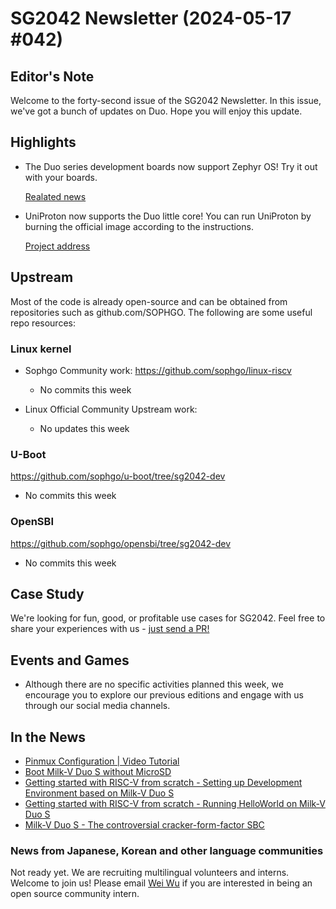 # SG2042 Newsletter (2024-05-17 #042)

## Editor's Note

Welcome to the forty-second issue of the SG2042 Newsletter. In this issue, we've got a bunch of updates on Duo. Hope you will enjoy this update.

## Highlights

+ The Duo series development boards now support Zephyr OS! Try it out with your boards.

  [Realated news](https://mp.weixin.qq.com/s/cjaZZOfvi5ZCg6uTsbSy7g)

+ UniProton now supports the Duo little core! You can run UniProton by burning the official image according to the instructions.

  [Project address](https://github.com/openEuler-RISCV/duo-buildroot-sdk)

## Upstream

Most of the code is already open-source and can be obtained from repositories such as github.com/SOPHGO. The following are some useful repo resources:

### Linux kernel

+ Sophgo Community work: https://github.com/sophgo/linux-riscv

  + No commits this week

+ Linux Official Community Upstream work:

  + No updates this week


### U-Boot

https://github.com/sophgo/u-boot/tree/sg2042-dev

+ No commits this week

### OpenSBI

https://github.com/sophgo/opensbi/tree/sg2042-dev

+ No commits this week

## Case Study

We're looking for fun, good, or profitable use cases for SG2042. Feel free to share your experiences with us - [just send a PR!](https://github.com/sophgocommunity/SG2042-Newsletter/pulls)

## Events and Games

+ Although there are no specific activities planned this week, we encourage you to explore our previous editions and engage with us through our social media channels.


## In the News

+ [Pinmux Configuration | Video Tutorial][news-1]
+ [Boot Milk-V Duo S without MicroSD][news-2]
+ [Getting started with RISC-V from scratch - Setting up Development Environment based on Milk-V Duo S][news-3]
+ [Getting started with RISC-V from scratch - Running HelloWorld on Milk-V Duo S][news-4]
+ [Milk-V Duo S - The controversial cracker-form-factor SBC][news-5]

[news-1]:https://www.bilibili.com/video/BV1nH4y1u7zX
[news-2]:https://twitter.com/MisterTechBlog/status/1789777463196766316
[news-3]:https://zhuanlan.zhihu.com/p/697230054
[news-4]:https://zhuanlan.zhihu.com/p/697231798
[news-5]:https://www.youtube.com/watch?v=k98xevAmmp8

### News from Japanese, Korean and other language communities

Not ready yet. We are recruiting multilingual volunteers and interns. Welcome to join us! Please email [Wei Wu](mailto:wuwei2016@iscas.ac.cn) if you are interested in being an open source community intern.
